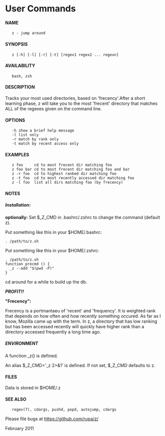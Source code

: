 User Commands
=============

#### NAME ####

       z - jump around


#### SYNOPSIS ####
       z [-h] [-l] [-r] [-t] [regex1 regex2 ... regexn]


#### AVAILABILITY ####
       bash, zsh


#### DESCRIPTION ####
Tracks your most used directories, based on 'frecency'.After a short learning phase, z will take you to the most 'frecent' directory that matches ALL of the regexes given on the command line.


#### OPTIONS ####
       -h show a brief help message
       -l list only
       -r match by rank only
       -t match by recent access only


#### EXAMPLES ####
       z foo	 cd to most frecent dir matching foo
       z foo bar cd to most frecent dir matching foo and bar
       z -r foo	 cd to highest ranked dir matching foo
       z -t foo	 cd to most recently accessed dir matching foo
       z -l foo	 list all dirs matching foo (by frecency)


####  NOTES  ####
##### Installation: #####

**optionally:**
Set $_Z_CMD in .bashrc/.zshrc to change the command (default z).

Put something like this in your $HOME/.bashrc:

    . /path/to/z.sh

Put something like this in your $HOME/.zshrc:

    . /path/to/z.sh
    function precmd () {
      _z --add "$(pwd -P)"
    }

cd around for a while to build up the db.

***PROFIT!!***

**"Frecency":**

Frecency is a portmantaeu of 'recent' and 'frequency'. It is weighted rank  that depends on how often and how recently something occured. As far as I know, Mozilla came up with the term. In z, a directory that has low ranking but has been accessed recently will quickly have higher rank than a directory accessed frequently a long time ago.


##### ENVIRONMENT #####
A function _z() is defined.

An alias $_Z_CMD='_z 2>&1' is defined. If not set, $_Z_CMD defaults to z.


#### FILES ####
Data is stored in $HOME/.z


#### SEE ALSO ####
       regex(7), cdargs, pushd, popd, autojump, cdargs

Please file bugs at https://github.com/rupa/z/



February 2011
